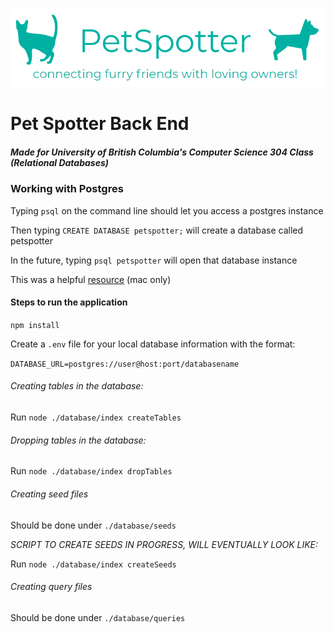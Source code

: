![top-img](./top-img.PNG "Top Image")

# Pet Spotter Back End

##### Made for University of British Columbia's Computer Science 304 Class (Relational Databases)

### Working with Postgres

Typing `psql` on the command line should let you access a postgres instance

Then typing `CREATE DATABASE petspotter;` will create a database called petspotter

In the future, typing `psql petspotter` will open that database instance

This was a helpful [resource](https://www.codementor.io/engineerapart/getting-started-with-postgresql-on-mac-osx-are8jcopb) (mac only)

#### Steps to run the application

`npm install`

Create a `.env` file for your local database information with the format:

`DATABASE_URL=postgres://user@host:port/databasename`

###### Creating tables in the database:

Run `node ./database/index createTables`

###### Dropping tables in the database:

Run `node ./database/index dropTables`

###### Creating seed files

Should be done under `./database/seeds`

*SCRIPT TO CREATE SEEDS IN PROGRESS, WILL EVENTUALLY LOOK LIKE:*

Run `node ./database/index createSeeds`

###### Creating query files

Should be done under `./database/queries`
